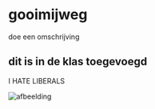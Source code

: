 # gooimijweg

doe een omschrijving

## dit is in de klas toegevoegd

I HATE LIBERALS

![afbeelding](https://thumbs.dreamstime.com/z/man-shouting-covering-his-ears-handsome-young-51152360.jpg)